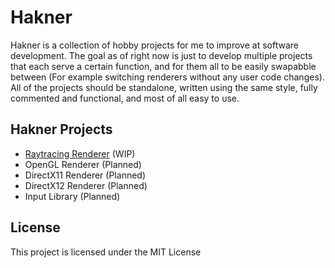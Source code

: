 # Hakner

Hakner is a collection of hobby projects for me to improve at software development. The goal as of right now is just to develop multiple projects that each serve a certain function, and for them all to be easily swapabble between (For example switching renderers without any user code changes). All of the projects should be standalone, written using the same style, fully commented and functional, and most of all easy to use.



## Hakner Projects
* [Raytracing Renderer](../master/RAYTRACING_README.md) (WIP)
* OpenGL Renderer (Planned)
* DirectX11 Renderer (Planned)
* DirectX12 Renderer (Planned)
* Input Library (Planned)

## License

This project is licensed under the MIT License
